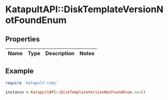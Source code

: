 # KatapultAPI::DiskTemplateVersionNotFoundEnum

## Properties

| Name | Type | Description | Notes |
| ---- | ---- | ----------- | ----- |

## Example

```ruby
require 'katapult-ruby'

instance = KatapultAPI::DiskTemplateVersionNotFoundEnum.new()
```

